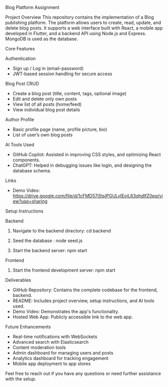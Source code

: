 Blog Platform Assignment

Project Overview
This repository contains the implementation of a Blog publishing platform. The platform allows users to create, read, update, and delete blog posts. It supports a web interface built with React, a mobile app developed in Flutter, and a backend API using Node.js and Express. MongoDB is used as the database.

Core Features

Authentication
- Sign up / Log in (email-password)
- JWT-based session handling for secure access

Blog Post CRUD
- Create a blog post (title, content, tags, optional image)
- Edit and delete only own posts
- View list of all posts (home/feed)
- View individual blog post details

Author Profile
- Basic profile page (name, profile picture, bio)
- List of user’s own blog posts

AI Tools Used
- GitHub Copilot: Assisted in improving CSS styles, and optimizing React components.
- ChatGPT: Helped in debugging issues like login, and designing the database schema.

Links
- Demo Video: https://drive.google.com/file/d/1cFMD57i5tsIPGULyIEojL63qhdlfZ0pq/view?usp=sharing

Setup Instructions

Backend
1. Navigate to the backend directory:
   cd backend

2. Seed the database :
   node seed.js

3. Start the backend server:
   npm start

Frontend
1. Start the frontend development server:
   npm start

Deliverables
- GitHub Repository: Contains the complete codebase for the frontend, backend.
- README: Includes project overview, setup instructions, and AI tools used.
- Demo Video: Demonstrates the app's functionality.
- Hosted Web App: Publicly accessible link to the web app.


Future Enhancements
- Real-time notifications with WebSockets
- Advanced search with Elasticsearch
- Content moderation tools
- Admin dashboard for managing users and posts
- Analytics dashboard for tracking engagement
- Mobile app deployment to app stores


Feel free to reach out if you have any questions or need further assistance with the setup.
